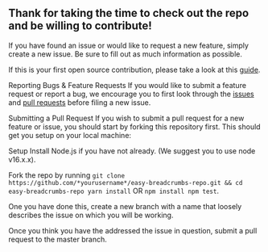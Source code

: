 ## Thank for taking the time to check out the repo and be willing to contribute!

If you have found an issue or would like to request a new feature, simply create a new issue. Be sure to fill out as much information as possible.

If this is your first open source contribution, please take a look at this [guide](https://github.com/freeCodeCamp/how-to-contribute-to-open-source).

Reporting Bugs & Feature Requests If you would like to submit a feature request or report a bug, we encourage you to first look through the [issues](https://github.com/acgtwentyone/easy-breadcrumbs-repo/issues) and [pull requests](https://github.com/acgtwentyone/easy-breadcrumbs-repo/pulls) before filing a new issue.

Submitting a Pull Request If you wish to submit a pull request for a new feature or issue, you should start by forking this repository first. This should get you setup on your local machine:

Setup Install Node.js if you have not already. (We suggest you to use node v16.x.x). 

Fork the repo by running ```git clone https://github.com/*yourusername*/easy-breadcrumbs-repo.git && cd easy-breadcrumbs-repo yarn install``` OR ```npm install npm test```.

One you have done this, create a new branch with a name that loosely describes the issue on which you will be working. 

Once you think you have the addressed the issue in question, submit a pull request to the master branch.
